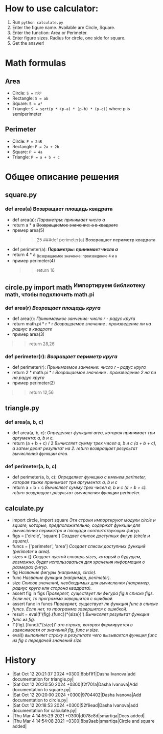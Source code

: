 # How to use calculator:
1. Run `python calculate.py`
2. Enter the figure name. Available are Circle, Square.
3. Enter the function: Area or Perimeter.
4. Enter figure sizes. Radius for circle, one side for square.
5. Get the answer!

# Math formulas
## Area
- Circle: `S = πR²`
- Rectangle: `S = ab`
- Square: `S = a²`
- Triangle: `S = sqrt(p * (p-a) * (p-b) * (p-c))` where p is semiperimeter

## Perimeter
- Circle: `P = 2πR`
- Rectangle: `P = 2a + 2b`
- Square: `P = 4a`
- Triangle: `P = a + b + c`

# Общее описание решения
## square.py
### def area(a) **Возвращает площадь квадрата**
- def area(a): *Параметры: принимает число a*
-	return a * a ~~Возвращаемое значение: а в квадрате~~
- премер area(5)
  >> 25
###def perimeter(a) **Возвращает периметр квадрата**
- def perimeter(a): ***Параметры: принимает число а***
-	return 4 * a <sub>Возвращаемое значение: произведение 4 и а</sub>
- пример perimeter(4)
  >> return 16
## circle.py import math <sup>Импортируем библиотеку math, чтобы подключить math.pi</sup>
### def area(r) *Возращает площадь круга*
- def area(r): *Принимаемое занчение: число r - радус круга*
-   return math.pi * r * r *Возращаемое значение : произведение пи на радиус в квадрате*
-   пример area(3)
  >> return 28,26
### def perimeter(r): *Возращает периметр круга*
- def perimeter(r): *Принимаемое занчение: число r - радус круга*
-   return 2 * math.pi * r *Возращаемое значение : произведение 2 на пи на радус круга*
-   пример perimeter(2)
  >> return 12,56
## triangle.py
### def area(a, b, c)
- def area(a, b, c): *Определяет функцию area, которая принимает три аргумента: a, b и c.*
- return (a + b + c) / 2 *Вычисляет сумму трех чисел a, b и c (a + b + c), а затем делит результат на 2. return возвращает результат вычисления функции area.*
### def perimeter(a, b, c)
- def perimeter(a, b, c): *Определяет функцию с именем perimeter, которая также принимает три аргумента: a, b и c*
- return a + b + c *Вычисляет сумму трех чисел a, b и c (a + b + c). return возвращает результат вычисления функции perimeter.*
## calculate.py

- import circle, import square *Эти строки импортируют модули circle и square, которые, предположительно, содержат функции для вычисления периметра и площади соответствующих фигур.*
- figs = ['circle', 'square'] *Создает список доступных фигур (circle и square).*
- funcs = ['perimeter', 'area'] *Создает список доступных функций (perimeter и area).*
- sizes = {} *Создает пустой словарь sizes, который в будущем, возможно, будет использоваться для хранения информации о размерах фигур.*
- fig *Название фигуры (например, circle).*
- func *Название функции (например, perimeter).*
- size *Список значений, необходимых для вычисления (например, радиус круга или сторона квадрата).*
- assert fig in figs *Проверяет, существует ли фигура fig в списке figs. Если нет, то программа завершится с ошибкой.*
- assert func in funcs *Проверяет, существует ли функция func в списке funcs. Если нет, то программа завершится с ошибкой.*
- result = eval(f'{fig}.{func}(*{size})') *Вычисляет результат функции func из fig.* 
- f'{fig}.{func}(*{size})'  *это строка, которая формируется в зависимости от значений fig, func и size.*
- eval() *выполняет строку в результате чего вызывается функция func из fig с передачей значений size.*

# History
- |Sat Oct 12 20:21:37 2024 +0300|8bbf1f1|Dasha Ivanova|add documentation for triangle.py|
- |Sat Oct 12 20:20:50 2024 +0300|f2f701a|Dasha Ivanova|Add documentation to square.py|
- |Sat Oct 12 20:20:00 2024 +0300|9704402|Dasha Ivanova|Add documentation to circle.py|
- |Sat Oct 12 20:18:53 2024 +0300|52f9ead|Dasha Ivanova|add documentation for calculate.py|
- |Thu Mar 4 14:55:29 2021 +0300|d078c8d|smartiqa|Docs added|
- |Thu Mar 4 14:54:08 2021 +0300|8ba9aeb|smartiqa|Circle and square added|

